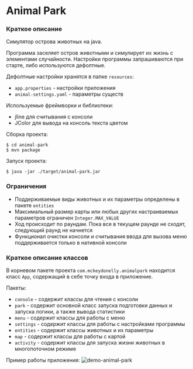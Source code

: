 Animal Park
=========
### Краткое описание

Симулятор острова животных на java.

Программа заселяет остров животными и симулирует их жизнь с элементами случайности.
Настройки программы запрашиваются при старте, либо используются дефолтные.

Дефолтные настройки хранятся в папке ```resources```:
- ```app.properties``` - настройки приложения
- ```animal-settings.yaml``` - параметры существ

Используемые фреймворки и библиотеки:
- jline для считывания с консоли
- JColor для вывода на консоль текста цветом

Сборка проекта:

```
$ cd animal-park
$ mvn package
```

Запуск проекта:
```
$ java -jar ./target/animal-park.jar
```

### Ограничения

- Поддерживаемые виды животных и их параметры определены в пакете ```entities```  
- Максимальный размер карты или любых других настраиваемых параметров ограничен ```Integer.MAX_VALUE```  
- Ход происходит по раундам. Пока все в текущем раунде не сходят, следующий раунд не начнется
- Функционал очистки консоли и считывания ввода для вызова меню поддерживается только в нативной консоли  

### Краткое описание классов

В корневом пакете проекта `com.mckeydonelly.animalpark` находится класс ```App```, содержащий в себе точку входа в приложение.

Пакеты:  
- ```console``` - содержит классы для чтения с консоли  
- ```park``` - содержит основной класс запуска подготовки данных и запуска логики, а также вывода статистики  
- ```menu``` - содержит классы для работы с меню  
- ```settings``` - содержит классы для работы с настройками программы  
- ```entities``` - содержит классы животных и их параметры  
- ```map``` - содержит классы для работы с картой  
- ```activity``` - содержит классы для запуска жизни животных в многопоточном режиме  

Пример работы приложения:
![demo-animal-park](https://user-images.githubusercontent.com/10290445/175464988-e40f30af-f3ca-4593-8fbe-cd859a29ed79.gif)
